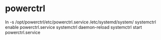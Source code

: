 # powerctrl

  ln -s /opt/powerctrl/etc/powerctrl.service /etc/systemd/system/
  systemctrl enable powerctrl.service
  systemctrl daemon-reload
  systemctrl start powerctrl.service
